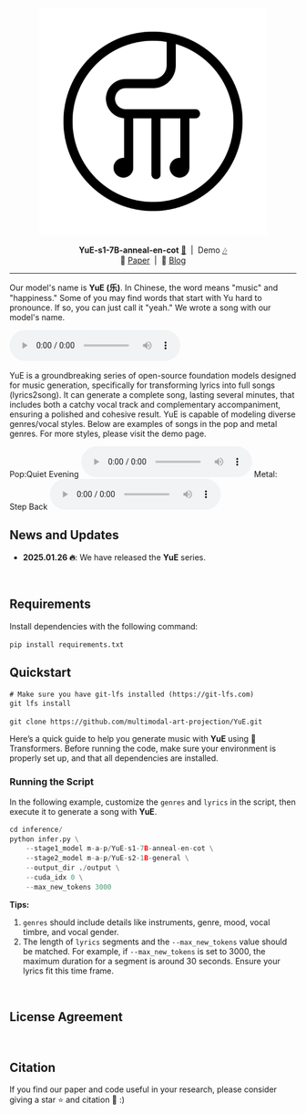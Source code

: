 
<p align="center">
    <img src="./assets/logo/白底.png" width="400" />
</p>

<p align="center">
    <strong>YuE-s1-7B-anneal-en-cot</strong> <a href="https://huggingface.co/m-a-p/YuE-s1-7B-anneal-en-cot">🤗</a>  &nbsp;|&nbsp; Demo <a href="https://m-a-p-ai.feishu.cn/wiki/OhpXwDcOsih6dakLcskcX7vEnXc">🎶</a> 
    <br>
    📑 <a href="">Paper</a>&nbsp;&nbsp;|&nbsp;&nbsp;📑 <a href="">Blog</a>
</p>

---
Our model's name is **YuE (乐)**. In Chinese, the word means "music" and "happiness." Some of you may find words that start with Yu hard to pronounce. If so, you can just call it "yeah." We wrote a song with our model's name.

<audio controls src="https://cdn-uploads.huggingface.co/production/uploads/6555e8d8a0c34cd61a6b9ce3/rG-ELxMyzDU7zH-inB9DV.mpga"></audio>

YuE is a groundbreaking series of open-source foundation models designed for music generation, specifically for transforming lyrics into full songs (lyrics2song). It can generate a complete song, lasting several minutes, that includes both a catchy vocal track and complementary accompaniment, ensuring a polished and cohesive result. YuE is capable of modeling diverse genres/vocal styles. Below are examples of songs in the pop and metal genres. For more styles, please visit the demo page.

Pop:Quiet Evening
<audio controls src="https://cdn-uploads.huggingface.co/production/uploads/640701cb4dc5f2846c91d4eb/gnBULaFjcUyXYzzIwXLZq.mpga"></audio>
Metal: Step Back
<audio controls src="https://cdn-uploads.huggingface.co/production/uploads/6555e8d8a0c34cd61a6b9ce3/kmCwl4GRS70UYDEELL-Tn.mpga"></audio>

## News and Updates

* **2025.01.26 🔥**: We have released the **YuE** series.

<br>

## Requirements

Install dependencies with the following command:

`pip install requirements.txt`


## Quickstart

```
# Make sure you have git-lfs installed (https://git-lfs.com)
git lfs install

git clone https://github.com/multimodal-art-projection/YuE.git
```

Here’s a quick guide to help you generate music with **YuE** using 🤗 Transformers. Before running the code, make sure your environment is properly set up, and that all dependencies are installed.

### Running the Script

In the following example, customize the `genres` and `lyrics` in the script, then execute it to generate a song with **YuE**.

```python
cd inference/
python infer.py \
    --stage1_model m-a-p/YuE-s1-7B-anneal-en-cot \
    --stage2_model m-a-p/YuE-s2-1B-general \
    --output_dir ./output \
    --cuda_idx 0 \
    --max_new_tokens 3000
```
**Tips:**
1. `genres` should include details like instruments, genre, mood, vocal timbre, and vocal gender.
2. The length of `lyrics` segments and the `--max_new_tokens` value should be matched. For example, if `--max_new_tokens` is set to 3000, the maximum duration for a segment is around 30 seconds. Ensure your lyrics fit this time frame.
<br>


## License Agreement

<br>

## Citation

If you find our paper and code useful in your research, please consider giving a star :star: and citation :pencil: :)

```BibTeX

```
<br>
